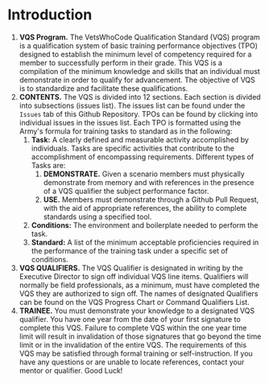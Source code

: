 # Introduction

1. **VQS Program.** The VetsWhoCode Qualification Standard (VQS) program is a qualification
system of basic training performance objectives (TPO) designed to establish the minimum level of
competency required for a member to successfully perform in their grade. This VQS is a compilation of
the minimum knowledge and skills that an individual must demonstrate in order to qualify for
advancement. The objective of VQS is to standardize and facilitate these qualifications.
1. **CONTENTS.** The VQS is divided into 12 sections. Each section is divided into subsections (issues list). The issues list can be found under the `Issues` tab of this Github Repository. TPOs can be found by clicking into individual issues in the issues list. Each TPO is formatted using the Army's formula for training tasks to standard as in the following:
    1. **Task:** A clearly defined and measurable activity accomplished by individuals. Tasks are specific activities that contribute to the accomplishment of encompassing requirements. Different types of Tasks are:
        1. **DEMONSTRATE.** Given a scenario members must physically demonstrate from memory and with references in the presence of a VQS qualifier the subject performance factor.
        1. **USE.** Members must demonstrate through a Github Pull Request, with the aid of appropriate references, the ability to complete standards using a specified tool.
    1. **Conditions:** The environment and boilerplate needed to perform the task.
    1. **Standard:** A list of the minimum acceptable proficiencies required in the performance of the training task under a specific set of conditions.
1. **VQS QUALIFIERS.** The VQS Qualifier is designated in writing by the Executive Director to sign off
individual VQS line items. Qualifiers will normally be field professionals, as a minimum, must have
completed the VQS they are authorized to sign off. The names of designated Qualifiers can be found on
the VQS Progress Chart or Command Qualifiers List.
1. **TRAINEE.**  You must demonstrate your knowledge to a designated VQS qualifier. You have one year
from the date of your first signature to complete this VQS. Failure to complete VQS within the one year
time limit will result in invalidation of those signatures that go beyond the time limit or in the invalidation of
the entire VQS. The requirements of this VQS may be satisfied through formal training or self-instruction.
If you have any questions or are unable to locate references, contact your mentor or qualifier. Good
Luck!
